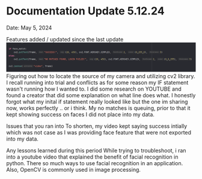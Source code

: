 # Documentation Update 5.12.24 

Date:  May 5, 2024 

Features added / updated since the last update
![alt text](image.png)
Figuring out how to locate the source of my camera and utilizing cv2 library. I recall running into trial and conflicts as for some reason my IF statement wasn't running how I wanted to. I did some research on YOUTUBE and found a creator that did some explanation on what line does what. I honestly forgot what my inital if statement really looked like but the one im sharing now, works perfectly .. or i think. My no matches is queuing, prior to that it kept showing success on faces I did not place into my data. 

Issues that you ran into
To shorten, my video kept saying success intially which was not case as I was providing face feature that were not exported into my data.

Any lessons learned during this period
While trying to troubleshoot, i ran into a youtube video that explained the benefit of facial recognition in python. There so much ways to use facial recognition in an application. Also, OpenCV is commonly used in image processing. 
